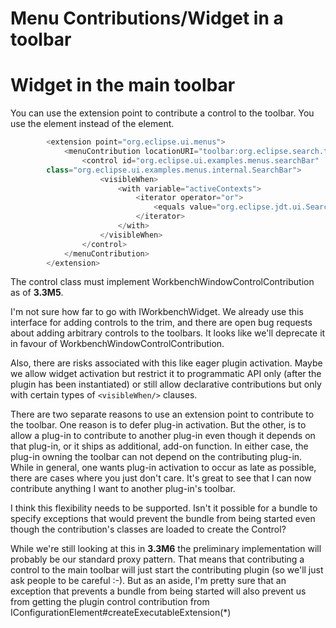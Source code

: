 Menu Contributions/Widget in a toolbar
======================================

Widget in the main toolbar
==========================

You can use the extension point to contribute a control to the toolbar. You use the <control/> element instead of the <command/> element.

```java
        <extension point="org.eclipse.ui.menus">
            <menuContribution locationURI="toolbar:org.eclipse.search.toolbar">
                <control id="org.eclipse.ui.examples.menus.searchBar"
        class="org.eclipse.ui.examples.menus.internal.SearchBar">
                    <visibleWhen>
                        <with variable="activeContexts">
                            <iterator operator="or">
                                <equals value="org.eclipse.jdt.ui.SearchActionSet" />
                            </iterator>
                        </with>
                    </visibleWhen>
                </control>
            </menuContribution>
        </extension>
```

The control class must implement WorkbenchWindowControlContribution as of **3.3M5**.


I'm not sure how far to go with IWorkbenchWidget. We already use this interface for adding controls to the trim, and there are open bug requests about adding arbitrary controls to the toolbars. It looks like we'll deprecate it in favour of WorkbenchWindowControlContribution.

Also, there are risks associated with this like eager plugin activation. Maybe we allow widget activation but restrict it to programmatic API only (after the plugin has been instantiated) or still allow declarative contributions but only with certain types of `<visibleWhen/>` clauses.

 There are two separate reasons to use an extension point to contribute to the toolbar. One reason is to defer plug-in activation. But the other, is to allow a plug-in to contribute to another plug-in even though it depends on that plug-in, or it ships as additional, add-on function. In either case, the plug-in owning the toolbar can not depend on the contributing plug-in. While in general, one wants plug-in activation to occur as late as possible, there are cases where you just don't care. It's great to see that I can now contribute anything I want to another plug-in's toolbar.

I think this flexibility needs to be supported. Isn't it possible for a bundle to specify exceptions that would prevent the bundle from being started even though the contribution's classes are loaded to create the Control?

While we're still looking at this in **3.3M6** the preliminary implementation will probably be our standard proxy pattern. That means that contributing a control to the main toolbar will just start the contributing plugin (so we'll just ask people to be careful :-). But as an aside, I'm pretty sure that an exception that prevents a bundle from being started will also prevent us from getting the plugin control contribution from IConfigurationElement#createExecutableExtension(*)


